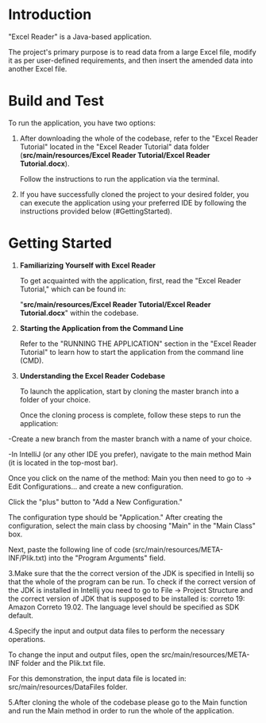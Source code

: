 # Introduction

"Excel Reader" is a Java-based application.

The project's primary purpose is to read data from a large Excel file, 
modify it as per user-defined requirements, 
and then insert the amended data into another Excel file.

# Build and Test

To run the application, you have two options:

1. After downloading the whole of the codebase, refer to the "Excel Reader Tutorial" located in the "Excel Reader Tutorial" data folder (**src/main/resources/Excel Reader Tutorial/Excel Reader Tutorial.docx**).

   Follow the instructions to run the application via the terminal.


2. If you have successfully cloned the project to your desired folder, you can execute the application using your preferred IDE by following the instructions provided below (#GettingStarted).

# Getting Started

1. **Familiarizing Yourself with Excel Reader**

   To get acquainted with the application, first, read the "Excel Reader Tutorial," which can be found in:

   "**src/main/resources/Excel Reader Tutorial/Excel Reader Tutorial.docx**" within the codebase.
   

2. **Starting the Application from the Command Line**

   Refer to the "RUNNING THE APPLICATION" section in the "Excel Reader Tutorial" to learn how to start the application from the command line (CMD).


3. **Understanding the Excel Reader Codebase**

   To launch the application, start by cloning the master branch into a folder of your choice.

   Once the cloning process is complete, follow these steps to run the application:


-Create a new branch from the master branch with a name of your choice.


-In IntelliJ (or any other IDE you prefer), navigate to the main method Main (it is located in the top-most bar). 

Once you click on the name of the method: Main you then need to go to -> Edit Configurations... and create a new configuration. 

Click the "plus" button to "Add a New Configuration."

The configuration type should be "Application." After creating the configuration, select the main class by choosing "Main" in the "Main Class" box.

Next, paste the following line of code (src/main/resources/META-INF/Plik.txt) into the "Program Arguments" field.

   3.Make sure that the the correct version of the JDK is specified in Intellij so that the whole of the program can be run.
     To check if the correct version of the JDK is installed in Intellij you need to go to File -> Project Structure and the correct version of JDK that is supposed to be installed is:
    correto 19: Amazon Correto 19.02. The language level should be specified as SDK default.

   4.Specify the input and output data files to perform the necessary operations.

   To change the input and output files, open the src/main/resources/META-INF folder and the Plik.txt file.

   For this demonstration, the input data file is located in: src/main/resources/DataFiles folder.

   5.After cloning the whole of the codebase please go to the Main function and run the Main method in order to run the whole of the application.  
